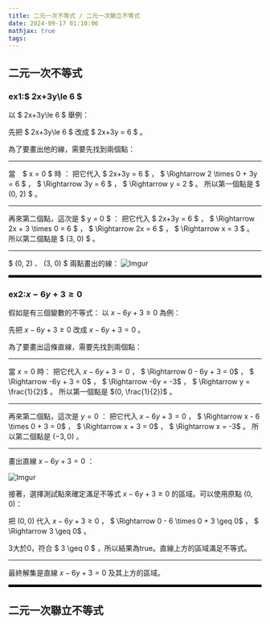 ```yaml
---
title: 二元一次不等式 / 二元一次聯立不等式
date: 2024-09-17 01:10:06
mathjax: true
tags:
---
```


## 二元一次不等式

### ex1:$ 2x+3y\le 6 $

以 $ 2x+3y\le 6 $ 舉例：　<!-- 2x+3y <= 6 -->

先把 $ 2x+3y\le 6 $ 改成 $ 2x+3y = 6 $ 。 <!-- (2x+3y <= 6) -> (2x+3y = 6) -->

為了要畫出他的線，需要先找到兩個點：

---

當　$ x = 0 $ 時 ：<!-- x = 0 -->
把它代入 $ 2x+3y = 6 $ ，
$ \Rightarrow 2 \times 0 + 3y = 6 $ ，
$ \Rightarrow 3y = 6 $ ，
$ \Rightarrow y = 2 $ 。
所以第一個點是 $ (0, 2) $ 。

---

再來第二個點，這次是 $ y = 0 $ ： 
把它代入 $ 2x+3y = 6 $ ，
$ \Rightarrow 2x + 3 \times 0 = 6 $ ，
$ \Rightarrow 2x = 6 $ ，
$ \Rightarrow x = 3 $ 。
所以第二個點是 $ (3, 0) $ 。

---

$ (0, 2) 、 (3, 0) $ 兩點畫出的線：
![Imgur](https://i.imgur.com/35DeCDg.png)

<hr style="border: 2px solid black;">

### ex2:$x - 6y + 3 \geq 0$

假如是有三個變數的不等式：
以 $x - 6y + 3 \geq 0$ 為例： <!-- x - 6y + 3 >= 0 -->

先把 $x - 6y + 3 \geq 0$ 改成 $x - 6y + 3 = 0$ 。 <!-- (x - 6y + 3 >= 0) -> (x - 6y + 3 = 0) -->

為了要畫出這條直線，需要先找到兩個點：

---

當 $x = 0$ 時：<!-- x = 0 -->
把它代入 $x - 6y + 3 = 0$ ，
$ \Rightarrow 0 - 6y + 3 = 0$ ，
$ \Rightarrow -6y + 3 = 0$ ，
$ \Rightarrow -6y = -3$ ，
$ \Rightarrow y = \frac{1}{2}$ 。
所以第一個點是 $(0, \frac{1}{2})$ 。

---

再來第二個點，這次是 $y = 0$ ：
把它代入 $x - 6y + 3 = 0$ ，
$ \Rightarrow x - 6 \times 0 + 3 = 0$ ，
$ \Rightarrow x + 3 = 0$ ，
$ \Rightarrow x = -3$ 。
所以第二個點是 $(-3, 0)$ 。

---

畫出直線 $x - 6y + 3 = 0$ ：

![Imgur](https://i.imgur.com/5z5waaV.png)

接著，選擇測試點來確定滿足不等式 $x - 6y + 3 \geq 0$ 的區域。可以使用原點 $(0, 0)$：

把 $(0, 0)$ 代入 $x - 6y + 3 \geq 0$ ，
$ \Rightarrow 0 - 6 \times 0 + 3 \geq 0$ ，
$ \Rightarrow 3 \geq 0$ 。

3大於0，符合 $ 3 \geq 0 $ ，所以結果為true。直線上方的區域滿足不等式。

---

最終解集是直線 $x - 6y + 3 = 0$ 及其上方的區域。

<hr style="border: 2px solid black;">

## 二元一次聯立不等式